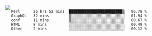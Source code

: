 

<a href="https://github.com/anuraghazra/github-readme-stats">
  <img align="left" src="https://github-readme-stats.vercel.app/api?username=kfly8&count_private=true&show_icons=true&theme=calm" />
</a>


<!--START_SECTION:waka-->

```text
Perl      26 hrs 52 mins  ████████████████████████▒   96.78 %
GraphQL   32 mins         ▒░░░░░░░░░░░░░░░░░░░░░░░░   01.94 %
conf      11 mins         ▒░░░░░░░░░░░░░░░░░░░░░░░░   00.67 %
HTML      8 mins          ░░░░░░░░░░░░░░░░░░░░░░░░░   00.49 %
Other     2 mins          ░░░░░░░░░░░░░░░░░░░░░░░░░   00.12 %
```

<!--END_SECTION:waka-->
